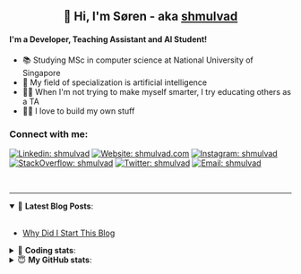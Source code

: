 <h2 align="center">
	👋 Hi, I'm Søren - aka <a href="https://shmulvad.com">shmulvad</a>
</h2>

#### I'm a Developer, Teaching Assistant and AI Student!
- 📚 Studying MSc in computer science at National University of Singapore
- 🧠 My field of specialization is artificial intelligence
- 👨‍🏫 When I'm not trying to make myself smarter, I try educating others as a TA
- 👨‍💻 I love to build my own stuff

### Connect with me:

[![Linkedin: shmulvad](https://img.shields.io/badge/shmulvad-blue?style=flat&logo=Linkedin&logoColor=white)][linkedin]
[![Website: shmulvad.com](https://img.shields.io/badge/shmulvad.com-47CCCC?&style=flat&logo=Google-Chrome&logoColor=white)][website]
[![Instagram: shmulvad](https://img.shields.io/badge/-@shmulvad-purple?style=flat&logo=Instagram&logoColor=white)][instagram]
[![StackOverflow: shmulvad](https://img.shields.io/badge/shmulvad-FE7A16?style=flat&logo=stack-overflow&logoColor=white)][stackOverflow]
[![Twitter: shmulvad](https://img.shields.io/badge/@shmulvad-1ca0f1?style=flat&logo=twitter&logoColor=white)][twitter]
[![Email: shmulvad](https://img.shields.io/badge/shmulvad-D14836?style=flat&logo=gmail&logoColor=white)][mail]

<br />

---

<details open>
 <summary>📕 <b>Latest Blog Posts</b>: </summary>

<br>

<!-- BLOG-POST-LIST:START -->
- [Why Did I Start This Blog](https://shmulvad.com/blog/why-did-start-this-blog)
<!-- BLOG-POST-LIST:END -->

</details>

<!-- --- -->

<details>
 <summary>🤖 <b>Coding stats</b>: </summary>

<br>

<!--START_SECTION:waka-->
**I'm a Night 🦉** 

```text
🌞 Morning    90 commits     ██░░░░░░░░░░░░░░░░░░░░░░░   8.13% 
🌆 Daytime    436 commits    █████████░░░░░░░░░░░░░░░░   39.39% 
🌃 Evening    374 commits    ████████░░░░░░░░░░░░░░░░░   33.79% 
🌙 Night      207 commits    ████░░░░░░░░░░░░░░░░░░░░░   18.7%

```


📊 **This Week I Spent My Time On** 

```text
💬 Programming Languages: 
Python                   7 hrs 55 mins       █████████████░░░░░░░░░░░░   53.01% 
Other                    2 hrs               ███░░░░░░░░░░░░░░░░░░░░░░   13.4% 
HTML                     1 hr 35 mins        ██░░░░░░░░░░░░░░░░░░░░░░░   10.63% 
TeX                      1 hr 9 mins         ██░░░░░░░░░░░░░░░░░░░░░░░   7.74% 
SQL                      1 hr 1 min          █░░░░░░░░░░░░░░░░░░░░░░░░   6.9%

🔥 Editors: 
VS Code                  11 hrs 19 mins      ███████████████████░░░░░░   75.76% 
Zsh                      1 hr 59 mins        ███░░░░░░░░░░░░░░░░░░░░░░   13.38% 
Sublime Text             1 hr 37 mins        ██░░░░░░░░░░░░░░░░░░░░░░░   10.86%

🐱‍💻 Projects: 
overvaagning             5 hrs 5 mins        ████████░░░░░░░░░░░░░░░░░   34.1% 
Project                  2 hrs 32 mins       ████░░░░░░░░░░░░░░░░░░░░░   16.99% 
demo                     2 hrs 4 mins        ███░░░░░░░░░░░░░░░░░░░░░░   13.91% 
overvaagning-sender      1 hr 47 mins        ███░░░░░░░░░░░░░░░░░░░░░░   12.0% 
Unknown Project          1 hr 34 mins        ██░░░░░░░░░░░░░░░░░░░░░░░   10.56%

```


 Last Updated on 18/10/2021
<!--END_SECTION:waka-->

</details>

<!-- --- -->

<details>
 <summary>😇 <b>My GitHub stats</b>: </summary>

<br>

<img align="left" alt="shmulvad's Github Stats" src="https://github-readme-stats.vercel.app/api?username=shmulvad&show_icons=true&hide_border=true" />

</details>



[website]: https://shmulvad.com
[twitter]: https://twitter.com/shmulvad
[linkedin]: https://linkedin.com/in/shmulvad
[instagram]: https://instagram.com/shmulvad
[stackOverflow]: https://stackoverflow.com/users/9248793/shmulvad
[mail]: mailto:shmulvad@gmail.com
[github]: https://github.com/shmulvad
